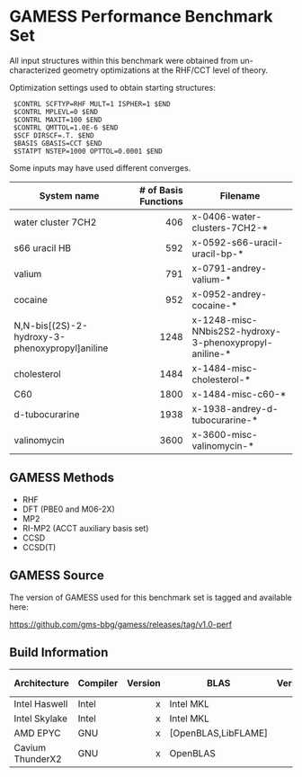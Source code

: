 # GAMESS Performance Benchmark Set

All input structures within this benchmark were obtained from un-characterized geometry optimizations at the RHF/CCT level of theory.

Optimization settings used to obtain starting structures:
```
 $CONTRL SCFTYP=RHF MULT=1 ISPHER=1 $END
 $CONTRL MPLEVL=0 $END
 $CONTRL MAXIT=100 $END
 $CONTRL QMTTOL=1.0E-6 $END
 $SCF DIRSCF=.T. $END
 $BASIS GBASIS=CCT $END
 $STATPT NSTEP=1000 OPTTOL=0.0001 $END
```

Some inputs may have used different converges.

|System name|# of Basis Functions|Filename|
|-----------|-------------------:|--------|
|water cluster 7CH2|406|x-0406-water-clusters-7CH2-*|
|s66 uracil HB|592|x-0592-s66-uracil-uracil-bp-*|
|valium|791|x-0791-andrey-valium-*|
|cocaine|952|x-0952-andrey-cocaine-*|
|N,N-bis[(2S)-2-hydroxy-3-phenoxypropyl]aniline|1248|x-1248-misc-NNbis2S2-hydroxy-3-phenoxypropyl-aniline-*|
|cholesterol|1484|x-1484-misc-cholesterol-*|
|C60|1800|x-1484-misc-c60-*|
|d-tubocurarine|1938|x-1938-andrey-d-tubocurarine-*|
|valinomycin|3600|x-3600-misc-valinomycin-*|

## GAMESS Methods

* RHF
* DFT (PBE0 and M06-2X)
* MP2
* RI-MP2 (ACCT auxiliary basis set)
* CCSD
* CCSD(T)

## GAMESS Source

The version of GAMESS used for this benchmark set is tagged and available here:

https://github.com/gms-bbg/gamess/releases/tag/v1.0-perf

## Build Information

|Architecture|Compiler|Version|BLAS|Version|COMM|Version|Benchmark Lead|
|------------|--------|------:|----|------:|----|------:|-------|
|Intel Haswell|Intel|x|Intel MKL|x|Intel MPI|x|Taylor|
|Intel Skylake|Intel|x|Intel MKL|x|Intel MPI|x|Jorge|
|AMD EPYC|GNU|x|[OpenBLAS,LibFLAME]|x|OpenMPI|x|David|
|Cavium ThunderX2|GNU|x|OpenBLAS|x|OpenMPI|x|Michael|
